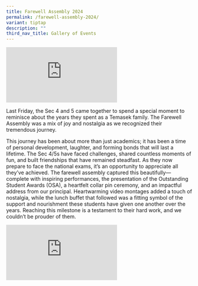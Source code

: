 ```yaml
---
title: Farewell Assembly 2024
permalink: /farewell-assembly-2024/
variant: tiptap
description: ""
third_nav_title: Gallery of Events
---
```

<div class="iframe-wrapper">
<iframe allowfullscreen="true" frameborder="0" src="https://www.youtube.com/embed/jNLbeCPQlMM?si=wzblLgZr6N6w7UK0"></iframe>
</div>
<p></p>
<p>Last Friday, the Sec 4 and 5 came together to spend a special moment to
reminisce about the years they spent as a Temasek family. The Farewell
Assembly was a mix of joy and nostalgia as we recognized their tremendous
journey.</p>
<p></p>
<p>This journey has been about more than just academics; it has been a time
of personal development, laughter, and forming bonds that will last a lifetime.
The Sec 4/5s have faced challenges, shared countless moments of fun, and
built friendships that have remained steadfast. As they now prepare to
face the national exams, it’s an opportunity to appreciate all they’ve
achieved. The farewell assembly captured this beautifully—complete with
inspiring performances, the presentation of the Outstanding Student Awards
(OSA), a heartfelt collar pin ceremony, and an impactful address from our
principal. Heartwarming video montages added a touch of nostalgia, while
the lunch buffet that followed was a fitting symbol of the support and
nourishment these students have given one another over the years. Reaching
this milestone is a testament to their hard work, and we couldn’t be prouder
of them.</p>
<p></p>
<div class="iframe-wrapper">
<iframe allowfullscreen="true" frameborder="0" src="https://www.youtube.com/embed/sXLTVeTb5RI?si=Y4TLPSIAkjHki7Df"></iframe>
</div>
<p></p>